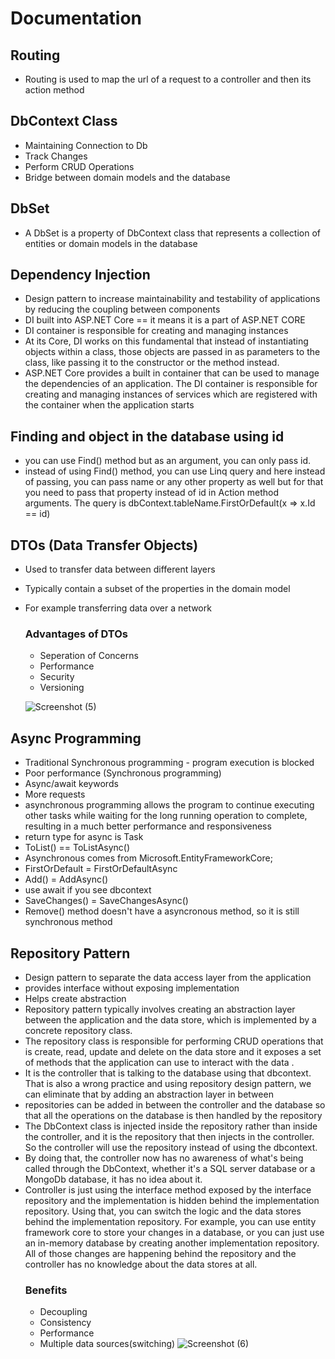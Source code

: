 # Documentation

## Routing
- Routing is used to map the url of a request to a controller and then its action method

## DbContext Class
- Maintaining Connection to Db
- Track Changes
- Perform CRUD Operations
- Bridge between domain models and the database
 
## DbSet
- A DbSet is a property of DbContext class that represents a collection of entities or domain models in the database

## Dependency Injection
- Design pattern to increase maintainability and testability of applications by reducing the coupling between components
- DI built into ASP.NET Core == it means it is a part of ASP.NET CORE
- DI container is responsible for creating and managing instances
- At its Core, DI works on this fundamental that instead of instantiating objects within a class, those objects are passed in as parameters to the class, like passing it to the constructor or the method instead.
- ASP.NET Core provides a built in container that can be used to manage the dependencies of an application. The DI container is responsible for creating and managing instances of services which are registered with the container when the application starts

## Finding and object in the database using id
- you can use Find() method but as an argument, you can only pass id.
- instead of using Find() method, you can use Linq query and here instead of passing, you can pass name or any other property as well but for that you need to pass that property instead of id in Action method arguments. The query is dbContext.tableName.FirstOrDefault(x => x.Id == id)

## DTOs (Data Transfer Objects)
- Used to transfer data between different layers
- Typically contain a subset of the properties in the domain model
- For example transferring data over a network
  ### Advantages of DTOs
  - Seperation of Concerns
  - Performance
  - Security
  - Versioning
    
   ![Screenshot (5)](https://github.com/user-attachments/assets/1146a394-a06c-4604-9213-52068314d963)

## Async Programming
- Traditional Synchronous programming - program execution is blocked
- Poor performance (Synchronous programming)
- Async/await keywords
- More requests
- asynchronous programming allows the program to continue executing other tasks while waiting for the long running operation to complete, resulting in a much better performance and responsiveness
- return type for async is Task<IActionResult>
- ToList() == ToListAsync()
- Asynchronous comes from Microsoft.EntityFrameworkCore;
- FirstOrDefault = FirstOrDefaultAsync
- Add() = AddAsync()
- use await if you see dbcontext
- SaveChanges() = SaveChangesAsync()
- Remove() method doesn't have a asyncronous method, so it is still synchronous method

## Repository Pattern
- Design pattern to separate the data access layer from the application
- provides interface without exposing implementation
- Helps create abstraction
- Repository pattern typically involves creating an abstraction layer between the application and the data store, which is implemented by a concrete repository class.
- The repository class is responsible for performing CRUD operations that is create, read, update and delete on the data store and it exposes a set of methods that the application can use to interact with the data .
- It is the controller that is talking to the database using that dbcontext. That is also a wrong practice and using repository design pattern, we can eliminate that by adding an abstraction layer in between
- repositories can be added in between the controller and the database so that all the operations on the database is then handled by the repository
- The DbContext class is injected inside the repository rather than inside the controller, and it is the repository that then injects in the controller. So the controller will use the repository instead of using the dbcontext.
- By doing that, the controller now has no awareness of what's being called through the DbContext, whether it's a SQL server database or a MongoDb database, it has no idea about it.
- Controller is just using the interface method exposed by the interface repository and the implementation is hidden behind the implementation repository. Using that, you can switch the logic and the data stores behind the implementation repository. For example, you can use entity framework core to store your changes in a database, or you can just use an in-memory database by creating another implementation repository. All of those changes are happening behind the repository and the controller has no knowledge about the data stores at all.
  ### Benefits
  - Decoupling
  - Consistency
  - Performance
  - Multiple data sources(switching)
  ![Screenshot (6)](https://github.com/user-attachments/assets/36c3b435-0ece-42a2-9e88-82a42b1b1b80)

